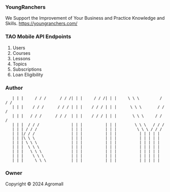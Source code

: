 ### YoungRanchers

We Support the Improvement of Your Business and Practice Knowledge and Skills.
https://youngranchers.com/

### TAO Mobile API Endpoints

 1. Users
 2. Courses
 3. Lessons
 4. Topics
 5. Subscriptions
 6. Loan Eligibility


### Author


       | | |     / / /      / / /| | |     / / /| | |     \ \ \         / / /
       | | |    / / /      / / / | | |    / / / | | |      \ \ \       / / /
       | | |   / / /      / / /  | | |    / / / | | |       \ \ \     / / /
       | | |  / / /              | | |          | | |        \ \ \   / / /
       | | | / / /               | | |          | | |         \ \ \ / / /
       | | |/ / /                | | |          | | |          | | | | |   
       | | |\ \ \                | | |          | | |          | | | | |
       | | | \ \ \               | | |          | | |          | | | | |
       | | |  \ \ \              | | |          | | |          | | | | |
       | | |   \ \ \             | | |          | | |          | | | | |
       | | |    \ \ \            | | |          | | |          | | | | |
       | | |     \ \ \           | | |          | | |          | | | | |


### Owner
Copyright &copy; 2024 Agromall
